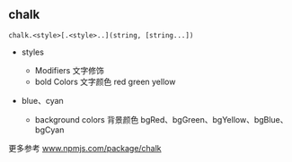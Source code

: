 ## chalk

`chalk.<style>[.<style>..](string, [string...])`

- styles

  - Modifiers 文字修饰
  - bold Colors 文字颜色 red green yellow

- blue、cyan
  - background colors 背景颜色 bgRed、bgGreen、bgYellow、bgBlue、bgCyan

更多参考 www.npmjs.com/package/chalk
